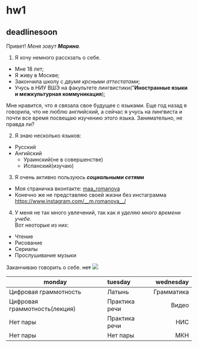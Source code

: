 # hw1
## deadlinesoon
Привет! *Меня зовут **Марина**.*
1. Я хочу немного расскзать о себе.
+ Мне 18 лет;
+ Я живу в Москве;
+ Закончила школу с *двумя крсными аттестатами*;
+ Учусь в НИУ ВШЭ на факультете лингвистики("__Иностранные языки и межкультурная коммуникация__);

 Мне нравится, что я связала свое будущее с языками. Еще год назад я говорила, что не люблю английский, а сейчас я учусь на лингвиста и почти все время посвещаю изучению этого языка. Занимательно, не правда ли?

2. Я знаю несколько языков:
+ Русский
+ Ангийский
  -  Ураинский(не в совершенстве)
  *  Испанский(изучаю)
3. Я очень активно пользуюсь ***социальными сетями***
- Моя страничка вконтакте: 
[maa_romanova](https://vk.com/maa_romanova)
- Конечно же не представляю своей жизни без инстаграмма
<https://www.instagram.com/__m.romanova__/>

4. У меня не так много увлечений, так как _я уделяю много времени учебе_.
<br> Вот неоторые из них:
+ Чтение
+ Рисование
+ Сериалы
+ Прослушивание музыки 
 
Заканчиваю говорить о себе. ~~нет~~
![](https://cdn.fishki.net/upload/post/2017/01/05/2183399/tn/4-13.jpg)

monday|tuesday|wednesday
---|:---|---:
Цифровая граммотность|Латынь|Грамматика
Цифровая граммотность(лекция)|Практика речи|Видео
Нет пары|Практика речи|НИС
Нет пары|Нет пары|МКН
